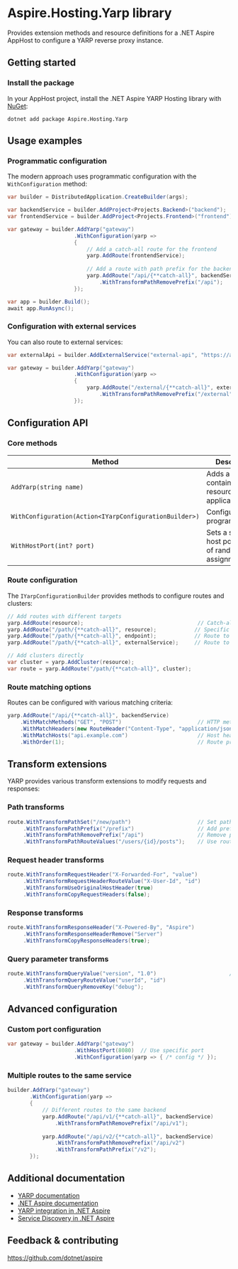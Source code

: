 # Aspire.Hosting.Yarp library

Provides extension methods and resource definitions for a .NET Aspire AppHost to configure a YARP reverse proxy instance.

## Getting started

### Install the package

In your AppHost project, install the .NET Aspire YARP Hosting library with [NuGet](https://www.nuget.org):

```dotnetcli
dotnet add package Aspire.Hosting.Yarp
```

## Usage examples

### Programmatic configuration

The modern approach uses programmatic configuration with the `WithConfiguration` method:

```csharp
var builder = DistributedApplication.CreateBuilder(args);

var backendService = builder.AddProject<Projects.Backend>("backend");
var frontendService = builder.AddProject<Projects.Frontend>("frontend");

var gateway = builder.AddYarp("gateway")
                     .WithConfiguration(yarp =>
                     {
                         // Add a catch-all route for the frontend
                         yarp.AddRoute(frontendService);
                         
                         // Add a route with path prefix for the backend API
                         yarp.AddRoute("/api/{**catch-all}", backendService)
                             .WithTransformPathRemovePrefix("/api");
                     });

var app = builder.Build();
await app.RunAsync();
```

### Configuration with external services

You can also route to external services:

```csharp
var externalApi = builder.AddExternalService("external-api", "https://api.example.com");

var gateway = builder.AddYarp("gateway")
                     .WithConfiguration(yarp =>
                     {
                         yarp.AddRoute("/external/{**catch-all}", externalApi)
                             .WithTransformPathRemovePrefix("/external");
                     });
```
## Configuration API

### Core methods

| Method | Description |
|--------|-------------|
| `AddYarp(string name)` | Adds a YARP container resource to the application |
| `WithConfiguration(Action<IYarpConfigurationBuilder>)` | Configures YARP programmatically |
| `WithHostPort(int? port)` | Sets a specific host port instead of random assignment |

### Route configuration

The `IYarpConfigurationBuilder` provides methods to configure routes and clusters:

```csharp
// Add routes with different targets
yarp.AddRoute(resource);                                    // Catch-all route
yarp.AddRoute("/path/{**catch-all}", resource);            // Specific path route
yarp.AddRoute("/path/{**catch-all}", endpoint);            // Route to specific endpoint
yarp.AddRoute("/path/{**catch-all}", externalService);     // Route to external service

// Add clusters directly
var cluster = yarp.AddCluster(resource);
var route = yarp.AddRoute("/path/{**catch-all}", cluster);
```

### Route matching options

Routes can be configured with various matching criteria:

```csharp
yarp.AddRoute("/api/{**catch-all}", backendService)
    .WithMatchMethods("GET", "POST")                        // HTTP methods
    .WithMatchHeaders(new RouteHeader("Content-Type", "application/json"))  // Headers
    .WithMatchHosts("api.example.com")                      // Host header
    .WithOrder(1);                                          // Route priority
```

## Transform extensions

YARP provides various transform extensions to modify requests and responses:

### Path transforms

```csharp
route.WithTransformPathSet("/new/path")                     // Set path
     .WithTransformPathPrefix("/prefix")                    // Add prefix
     .WithTransformPathRemovePrefix("/api")                 // Remove prefix
     .WithTransformPathRouteValues("/users/{id}/posts");    // Use route values
```

### Request header transforms

```csharp
route.WithTransformRequestHeader("X-Forwarded-For", "value")           // Add/set header
     .WithTransformRequestHeaderRouteValue("X-User-Id", "id")          // From route value
     .WithTransformUseOriginalHostHeader(true)                         // Preserve host
     .WithTransformCopyRequestHeaders(false);                          // Copy headers
```

### Response transforms

```csharp
route.WithTransformResponseHeader("X-Powered-By", "Aspire")            // Add response header
     .WithTransformResponseHeaderRemove("Server")                      // Remove header
     .WithTransformCopyResponseHeaders(true);                          // Copy headers
```

### Query parameter transforms

```csharp
route.WithTransformQueryValue("version", "1.0")                       // Add query param
     .WithTransformQueryRouteValue("userId", "id")                     // From route value
     .WithTransformQueryRemoveKey("debug");                            // Remove query param
```

## Advanced configuration

### Custom port configuration

```csharp
var gateway = builder.AddYarp("gateway")
                     .WithHostPort(8080)  // Use specific port
                     .WithConfiguration(yarp => { /* config */ });
```

### Multiple routes to the same service

```csharp
builder.AddYarp("gateway")
       .WithConfiguration(yarp =>
       {
           // Different routes to the same backend
           yarp.AddRoute("/api/v1/{**catch-all}", backendService)
               .WithTransformPathRemovePrefix("/api/v1");
               
           yarp.AddRoute("/api/v2/{**catch-all}", backendService)
               .WithTransformPathRemovePrefix("/api/v2")
               .WithTransformPathPrefix("/v2");
       });
```

## Additional documentation

* [YARP documentation](https://microsoft.github.io/reverse-proxy/)
* [.NET Aspire documentation](https://learn.microsoft.com/dotnet/aspire/)
* [YARP integration in .NET Aspire](https://learn.microsoft.com/dotnet/aspire/proxies/yarp-integration)
* [Service Discovery in .NET Aspire](https://learn.microsoft.com/dotnet/aspire/service-discovery/overview)

## Feedback & contributing

https://github.com/dotnet/aspire
